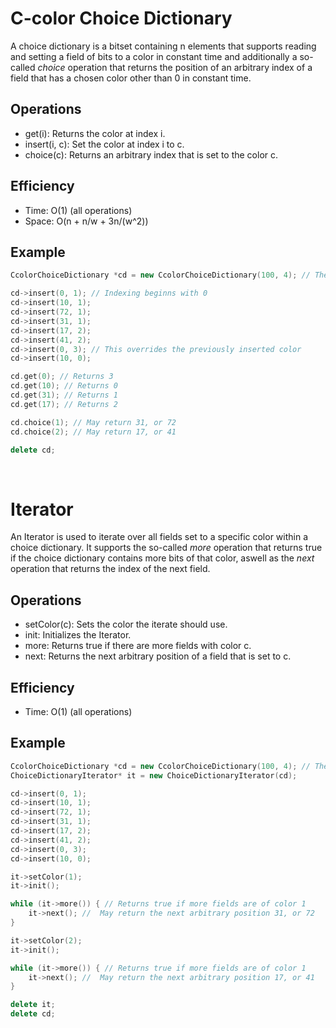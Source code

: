 # C-color Choice Dictionary

A choice dictionary is a bitset containing n elements that supports reading and setting a field of bits to a color in constant time and additionally a so-called _choice_ operation that returns the position of an arbitrary index of a field that has a chosen color other than 0 in constant time.

## Operations

- get(i): Returns the color at index i.
- insert(i, c): Set the color at index i to c.
- choice(c): Returns an arbitrary index that is set to the color c.

## Efficiency

- Time: O(1) (all operations)
- Space: O(n + n/w + 3n/(w^2))

## Example

```cpp
CcolorChoiceDictionary *cd = new CcolorChoiceDictionary(100, 4); // The 2nd parameter defines the amount of colors including 0

cd->insert(0, 1); // Indexing beginns with 0
cd->insert(10, 1);
cd->insert(72, 1);
cd->insert(31, 1);
cd->insert(17, 2);
cd->insert(41, 2);
cd->insert(0, 3); // This overrides the previously inserted color
cd->insert(10, 0);

cd.get(0); // Returns 3
cd.get(10); // Returns 0
cd.get(31); // Returns 1
cd.get(17); // Returns 2

cd.choice(1); // May return 31, or 72
cd.choice(2); // May return 17, or 41

delete cd;
```

<br>

# Iterator

An Iterator is used to iterate over all fields set to a specific color within a choice dictionary.
It supports the so-called _more_ operation that returns true if the choice dictionary contains more bits of that color, aswell as the _next_ operation that returns the index of the next field.

## Operations

- setColor(c): Sets the color the iterate should use.
- init: Initializes the Iterator.
- more: Returns true if there are more fields with color c.
- next: Returns the next arbitrary position of a field that is set to c.

## Efficiency

- Time: O(1) (all operations)

## Example

```cpp
CcolorChoiceDictionary *cd = new CcolorChoiceDictionary(100, 4); // The 2nd parameter defines the amount of colors including 0
ChoiceDictionaryIterator* it = new ChoiceDictionaryIterator(cd);

cd->insert(0, 1);
cd->insert(10, 1);
cd->insert(72, 1);
cd->insert(31, 1);
cd->insert(17, 2);
cd->insert(41, 2);
cd->insert(0, 3);
cd->insert(10, 0);

it->setColor(1);
it->init();

while (it->more()) { // Returns true if more fields are of color 1
    it->next(); //  May return the next arbitrary position 31, or 72
}

it->setColor(2);
it->init();

while (it->more()) { // Returns true if more fields are of color 1
    it->next(); //  May return the next arbitrary position 17, or 41
}

delete it;
delete cd;
```
